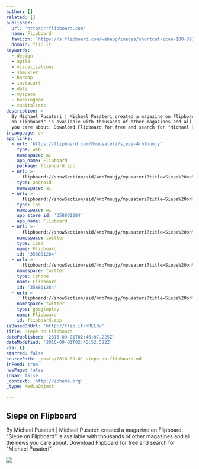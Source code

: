 ```yaml
---
author: []
related: []
publisher:
  url: 'https://flipboard.com'
  name: Flipboard
  favicon: 'https://s.flipboard.com/webapp/images/shortcut-icon-180-393c2144.png'
  domain: flip.it
keywords:
  - design
  - agile
  - visualizations
  - shmukler
  - hadoop
  - instacart
  - data
  - myspace
  - buckingham
  - capitalists
description: >-
  By Michael Pusateri | Michael Pusateri created a magazine on Flipboard. "Siepe
  on Flipboard" is available with thousands of other magazines and all the news
  you care about. Download Flipboard for free and search for "Michael Pusateri".
inLanguage: en
app_links:
  - url: 'https://flipboard.com/@mpusateri/siepe-4rb7muujy'
    type: web
    namespace: ai
    app_name: Flipboard
    package: flipboard.app
  - url: >-
      flipboard://showSection/sid/4rb7muujy/mpusateri?title=Siepe%20on%20Flipboard
    type: android
    namespace: ai
  - url: >-
      flipboard://showSection/sid/4rb7muujy/mpusateri?title=Siepe%20on%20Flipboard
    type: ios
    namespace: ai
    app_store_id: '358801284'
    app_name: Flipboard
  - url: >-
      flipboard://showSection/sid/4rb7muujy/mpusateri?title=Siepe%20on%20Flipboard
    namespace: twitter
    type: ipad
    name: Flipboard
    id: '358801284'
  - url: >-
      flipboard://showSection/sid/4rb7muujy/mpusateri?title=Siepe%20on%20Flipboard
    namespace: twitter
    type: iphone
    name: Flipboard
    id: '358801284'
  - url: >-
      flipboard://showSection/sid/4rb7muujy/mpusateri?title=Siepe%20on%20Flipboard
    namespace: twitter
    type: googleplay
    name: Flipboard
    id: flipboard.app
isBasedOnUrl: 'http://flip.it/nRELdv'
title: Siepe on Flipboard
datePublished: '2016-09-01T02:46:07.225Z'
dateModified: '2016-09-01T02:45:52.582Z'
via: {}
starred: false
sourcePath: _posts/2016-09-01-siepe-on-flipboard.md
inFeed: true
hasPage: false
inNav: false
_context: 'http://schema.org'
_type: MediaObject

---
```

<article style=""><h1>Siepe on Flipboard</h1><p>By Michael Pusateri | Michael Pusateri created a magazine on Flipboard. "Siepe on Flipboard" is available with thousands of other magazines and all the news you care about. Download Flipboard for free and search for "Michael Pusateri".</p><img src="http://www.girlsguidetopm.com/wp-content/uploads/2015/08/125_Get-Coworkers-to-take-responsibility-BLOG.jpg" /></article>